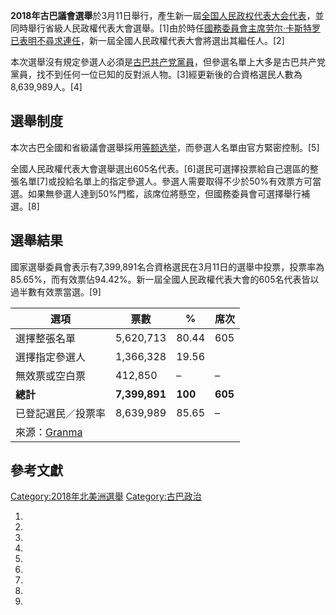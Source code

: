 **2018年古巴議會選舉**於3月11日舉行，產生新一屆[全国人民政权代表大会代表](../Page/全国人民政权代表大会.md "wikilink")，並同時舉行省級人民政權代表大會選舉。\[1\]由於時任[國務委員會主席](../Page/古巴国务委员会主席.md "wikilink")[劳尔·卡斯特罗已表明不尋求連任](../Page/劳尔·卡斯特罗.md "wikilink")，新一屆全國人民政權代表大會將選出其繼任人。\[2\]

本次選舉沒有規定參選人必須是[古巴共产党黨員](../Page/古巴共产党.md "wikilink")，但參選名單上大多是古巴共产党黨員，找不到任何一位已知的反對派人物。\[3\]經更新後的合資格選民人數為8,639,989人。\[4\]

## 選舉制度

本次古巴全國和省級議會選舉採用[等额选举](../Page/等额选举.md "wikilink")，而參選人名單由官方緊密控制。\[5\]

全國人民政權代表大會選舉選出605名代表。\[6\]選民可選擇投票給自己選區的整張名單\[7\]或投給名單上的指定參選人。參選人需要取得不少於50%有效票方可當選。如果無參選人達到50%門檻，該席位將懸空，但國務委員會可選擇舉行補選。\[8\]

## 選舉結果

國家選舉委員會表示有7,399,891名合資格選民在3月11日的選舉中投票，投票率為85.65%，而有效票佔94.42%。新一屆全國人民政權代表大會的605名代表皆以過半數有效票當選。\[9\]

| 選項                                                                     | 票數            | %       | 席次      |
| ---------------------------------------------------------------------- | ------------- | ------- | ------- |
| 選擇整張名單                                                                 | 5,620,713     | 80.44   | 605     |
| 選擇指定參選人                                                                | 1,366,328     | 19.56   |         |
| 無效票或空白票                                                                | 412,850       | –       | –       |
| **總計**                                                                 | **7,399,891** | **100** | **605** |
| 已登記選民／投票率                                                              | 8,639,989     | 85.65   | –       |
| 來源：[Granma](http://www.granma.cu/file/pdf/2018/03/19/G_2018031905.pdf) |               |         |         |

## 參考文獻

[Category:2018年北美洲選舉](https://zh.wikipedia.org/wiki/Category:2018年北美洲選舉 "wikilink")
[Category:古巴政治](https://zh.wikipedia.org/wiki/Category:古巴政治 "wikilink")

1.

2.

3.
4.
5.

6.
7.

8.
9.